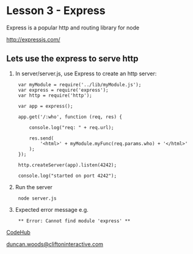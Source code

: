 Lesson 3 - Express
==================

Express is a popular http and routing library for node

http://expressjs.com/


Lets use the express to serve http
----------------------------------

1. In server/server.js, use Express to create an http server:

        var myModule = require('../lib/myModule.js');
        var express = require('express');
        var http = require('http');

        var app = express();

        app.get('/:who', function (req, res) {

            console.log("req: " + req.url);

            res.send(
                '<html>' + myModule.myFunc(req.params.who) + '</html>'
            );
        });

        http.createServer(app).listen(4242);

        console.log("started on port 4242");


2. Run the server

        node server.js

4. Expected error message e.g.

        ** Error: Cannot find module 'express' **


[CodeHub](http://www.codehub.org.uk/)

<duncan.woods@cliftoninteractive.com>